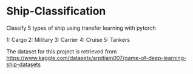 # Ship-Classification
Classify 5 types of ship using transfer learning with pytorch

1: Cargo
2: Military
3: Carrier
4: Cruise
5: Tankers

The dataset for this project is retrieved from https://www.kaggle.com/datasets/arpitjain007/game-of-deep-learning-ship-datasets
